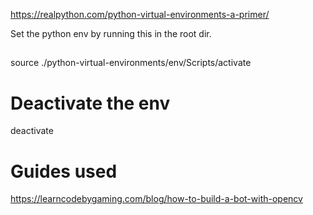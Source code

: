 https://realpython.com/python-virtual-environments-a-primer/


Set the python env by running this in the root dir.
##
source ./python-virtual-environments/env/Scripts/activate

# Deactivate the env
deactivate


# Guides used

https://learncodebygaming.com/blog/how-to-build-a-bot-with-opencv
